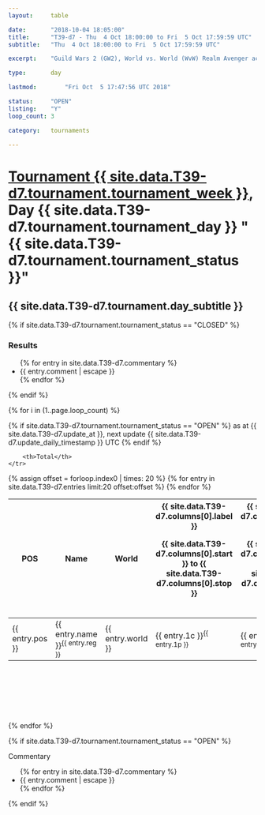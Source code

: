 ```yaml
---
layout: 	table

date: 		"2018-10-04 18:05:00"
title: 		"T39-d7 - Thu  4 Oct 18:00:00 to Fri  5 Oct 17:59:59 UTC"
subtitle: 	"Thu  4 Oct 18:00:00 to Fri  5 Oct 17:59:59 UTC"

excerpt:    "Guild Wars 2 (GW2), World vs. World (WvW) Realm Avenger achivement Tournament. \"Every Kill Counts\""

type:       day

lastmod: 		"Fri Oct  5 17:47:56 UTC 2018"

status:     "OPEN"
listing:    "Y"
loop_count: 3

category: 	tournaments

---
```

<div class="table_header">
    <h1><a href="{{ site.data.T39-d7.tournament.week_url }}">Tournament {{ site.data.T39-d7.tournament.tournament_week }}</a>, Day {{ site.data.T39-d7.tournament.tournament_day }} "{{ site.data.T39-d7.tournament.tournament_status }}"</h1>
    <h2>{{ site.data.T39-d7.tournament.day_subtitle }}</h2> 
</div>

{% if site.data.T39-d7.tournament.tournament_status == "CLOSED" %} 
<div class="commentary">
  <h3>Results</h3>
  <ul>
    {% for entry in site.data.T39-d7.commentary %}
    <li class="commentary_list">{{ entry.comment | escape }}</li>
    {% endfor %}
  </ul>
</div>
{% endif %}


{% for i in (1..page.loop_count) %}

{% if site.data.T39-d7.tournament.tournament_status == "OPEN" %} 
<span class="table_nextupdate">as at {{ site.data.T39-d7.update_at }}, next update {{ site.data.T39-d7.update_daily_timestamp }} UTC</span> 
{% endif %}

<table class="day_table">
  <colgroup>
    <col style="width:18px">
    <col style="width:55px">
    <col style="width:55px">
    <col style="width:12px">
    <col style="width:12px">
    <col style="width:12px">
    <col style="width:12px">
    <col style="width:12px">
    <col style="width:12px">
    <col style="width:12px">
    <col style="width:12px">
    <col style="width:12px">
    <col style="width:12px">
    <col style="width:12px">
    <col style="width:12px">
    <col style="width:12px">
    <col style="width:12px">
    <col style="width:12px">
    <col style="width:12px">
    <col style="width:12px">
    <col style="width:12px">
    <col style="width:12px">
    <col style="width:12px">
    <col style="width:12px">
    <col style="width:12px">
    <col style="width:12px">
    <col style="width:12px">
    <col style="width:18px">
  </colgroup>  
  <thead>
    <tr>
        <th>POS</th>
        <th class="AlignLeft">Name</th>
        <th class="AlignLeft">World</th>

<th><div class="label">{{ site.data.T39-d7.columns[0].label }}<p class="onhover">{{ site.data.T39-d7.columns[0].start }} to {{ site.data.T39-d7.columns[0].stop }}</p></div>​</th>
<th><div class="label">{{ site.data.T39-d7.columns[1].label }}<p class="onhover">{{ site.data.T39-d7.columns[1].start }} to {{ site.data.T39-d7.columns[1].stop }}</p></div>​</th>
<th><div class="label">{{ site.data.T39-d7.columns[2].label }}<p class="onhover">{{ site.data.T39-d7.columns[2].start }} to {{ site.data.T39-d7.columns[2].stop }}</p></div>​</th>
<th><div class="label">{{ site.data.T39-d7.columns[3].label }}<p class="onhover">{{ site.data.T39-d7.columns[3].start }} to {{ site.data.T39-d7.columns[3].stop }}</p></div>​</th>
<th><div class="label">{{ site.data.T39-d7.columns[4].label }}<p class="onhover">{{ site.data.T39-d7.columns[4].start }} to {{ site.data.T39-d7.columns[4].stop }}</p></div>​</th>
<th><div class="label">{{ site.data.T39-d7.columns[5].label }}<p class="onhover">{{ site.data.T39-d7.columns[5].start }} to {{ site.data.T39-d7.columns[5].stop }}</p></div>​</th>
<th><div class="label">{{ site.data.T39-d7.columns[6].label }}<p class="onhover">{{ site.data.T39-d7.columns[6].start }} to {{ site.data.T39-d7.columns[6].stop }}</p></div>​</th>
<th><div class="label">{{ site.data.T39-d7.columns[7].label }}<p class="onhover">{{ site.data.T39-d7.columns[7].start }} to {{ site.data.T39-d7.columns[7].stop }}</p></div>​</th>
<th><div class="label">{{ site.data.T39-d7.columns[8].label }}<p class="onhover">{{ site.data.T39-d7.columns[8].start }} to {{ site.data.T39-d7.columns[8].stop }}</p></div>​</th>
<th><div class="label">{{ site.data.T39-d7.columns[9].label }}<p class="onhover">{{ site.data.T39-d7.columns[9].start }} to {{ site.data.T39-d7.columns[9].stop }}</p></div>​</th>
<th><div class="label">{{ site.data.T39-d7.columns[10].label }}<p class="onhover">{{ site.data.T39-d7.columns[10].start }} to {{ site.data.T39-d7.columns[10].stop }}</p></div>​</th>

<th><div class="label">{{ site.data.T39-d7.columns[11].label }}<p class="onhover">{{ site.data.T39-d7.columns[11].start }} to {{ site.data.T39-d7.columns[11].stop }}</p></div>​</th>
<th><div class="label">{{ site.data.T39-d7.columns[12].label }}<p class="onhover">{{ site.data.T39-d7.columns[12].start }} to {{ site.data.T39-d7.columns[12].stop }}</p></div>​</th>
<th><div class="label">{{ site.data.T39-d7.columns[13].label }}<p class="onhover">{{ site.data.T39-d7.columns[13].start }} to {{ site.data.T39-d7.columns[13].stop }}</p></div>​</th>
<th><div class="label">{{ site.data.T39-d7.columns[14].label }}<p class="onhover">{{ site.data.T39-d7.columns[14].start }} to {{ site.data.T39-d7.columns[14].stop }}</p></div>​</th>
<th><div class="label">{{ site.data.T39-d7.columns[15].label }}<p class="onhover">{{ site.data.T39-d7.columns[15].start }} to {{ site.data.T39-d7.columns[15].stop }}</p></div>​</th>
<th><div class="label">{{ site.data.T39-d7.columns[16].label }}<p class="onhover">{{ site.data.T39-d7.columns[16].start }} to {{ site.data.T39-d7.columns[16].stop }}</p></div>​</th>
<th><div class="label">{{ site.data.T39-d7.columns[17].label }}<p class="onhover">{{ site.data.T39-d7.columns[17].start }} to {{ site.data.T39-d7.columns[17].stop }}</p></div>​</th>
<th><div class="label">{{ site.data.T39-d7.columns[18].label }}<p class="onhover">{{ site.data.T39-d7.columns[18].start }} to {{ site.data.T39-d7.columns[18].stop }}</p></div>​</th>
<th><div class="label">{{ site.data.T39-d7.columns[19].label }}<p class="onhover">{{ site.data.T39-d7.columns[19].start }} to {{ site.data.T39-d7.columns[19].stop }}</p></div>​</th>
<th><div class="label">{{ site.data.T39-d7.columns[20].label }}<p class="onhover">{{ site.data.T39-d7.columns[20].start }} to {{ site.data.T39-d7.columns[20].stop }}</p></div>​</th>

<th><div class="label">{{ site.data.T39-d7.columns[21].label }}<p class="onhover">{{ site.data.T39-d7.columns[21].start }} to {{ site.data.T39-d7.columns[21].stop }}</p></div>​</th>
<th><div class="label">{{ site.data.T39-d7.columns[22].label }}<p class="onhover">{{ site.data.T39-d7.columns[22].start }} to {{ site.data.T39-d7.columns[22].stop }}</p></div>​</th>
<th><div class="label">{{ site.data.T39-d7.columns[23].label }}<p class="onhover">{{ site.data.T39-d7.columns[23].start }} to {{ site.data.T39-d7.columns[23].stop }}</p></div>​</th>

        <th>Total</th>
    </tr>
  </thead>
  {% assign offset = forloop.index0 | times: 20 %}
<tbody>
{% for entry in site.data.T39-d7.entries limit:20 offset:offset %}
  <tr>
    <td class="pl{{ entry.pos }}">{{ entry.pos }}</td>
    <td class="AlignLeft">{{ entry.name }}<sup>{{ entry.reg }}</sup></td>
    <td class="AlignLeft">{{ entry.world }}</td>
    <td class="pl{{ entry.1p }}">{{ entry.1c }}<sup>{{ entry.1p }}</sup></td>
    <td class="pl{{ entry.2p }}">{{ entry.2c }}<sup>{{ entry.2p }}</sup></td>
    <td class="pl{{ entry.3p }}">{{ entry.3c }}<sup>{{ entry.3p }}</sup></td>
    <td class="pl{{ entry.4p }}">{{ entry.4c }}<sup>{{ entry.4p }}</sup></td>
    <td class="pl{{ entry.5p }}">{{ entry.5c }}<sup>{{ entry.5p }}</sup></td>
    <td class="pl{{ entry.6p }}">{{ entry.6c }}<sup>{{ entry.6p }}</sup></td>
    <td class="pl{{ entry.7p }}">{{ entry.7c }}<sup>{{ entry.7p }}</sup></td>
    <td class="pl{{ entry.8p }}">{{ entry.8c }}<sup>{{ entry.8p }}</sup></td>
    <td class="pl{{ entry.9p }}">{{ entry.9c }}<sup>{{ entry.9p }}</sup></td>
    <td class="pl{{ entry.10p }}">{{ entry.10c }}<sup>{{ entry.10p }}</sup></td>
    <td class="pl{{ entry.11p }}">{{ entry.11c }}<sup>{{ entry.11p }}</sup></td>
    <td class="pl{{ entry.12p }}">{{ entry.12c }}<sup>{{ entry.12p }}</sup></td>
    <td class="pl{{ entry.13p }}">{{ entry.13c }}<sup>{{ entry.13p }}</sup></td>
    <td class="pl{{ entry.14p }}">{{ entry.14c }}<sup>{{ entry.14p }}</sup></td>
    <td class="pl{{ entry.15p }}">{{ entry.15c }}<sup>{{ entry.15p }}</sup></td>
    <td class="pl{{ entry.16p }}">{{ entry.16c }}<sup>{{ entry.16p }}</sup></td>
    <td class="pl{{ entry.17p }}">{{ entry.17c }}<sup>{{ entry.17p }}</sup></td>
    <td class="pl{{ entry.18p }}">{{ entry.18c }}<sup>{{ entry.18p }}</sup></td>
    <td class="pl{{ entry.19p }}">{{ entry.19c }}<sup>{{ entry.19p }}</sup></td>
    <td class="pl{{ entry.20p }}">{{ entry.20c }}<sup>{{ entry.20p }}</sup></td>
    <td class="pl{{ entry.21p }}">{{ entry.21c }}<sup>{{ entry.21p }}</sup></td>
    <td class="pl{{ entry.22p }}">{{ entry.22c }}<sup>{{ entry.22p }}</sup></td>
    <td class="pl{{ entry.23p }}">{{ entry.23c }}<sup>{{ entry.23p }}</sup></td>
    <td class="pl{{ entry.24p }}">{{ entry.24c }}<sup>{{ entry.24p }}</sup></td>
    <td>{{ entry.total }}</td>
  </tr>
{% endfor %}  
</tbody>
</table>
<div class="leaderboard">
  <script async src="//pagead2.googlesyndication.com/pagead/js/adsbygoogle.js"></script>
  <!-- 728x90 -->
  <ins class="adsbygoogle"
       style="display:inline-block;width:728px;height:90px"
       data-ad-client="ca-pub-3274917281288240"
       data-ad-slot="3870538733"></ins>
  <script>
  (adsbygoogle = window.adsbygoogle || []).push({});
  </script>    
</div>
<br />
{% endfor %}

{% if site.data.T39-d7.tournament.tournament_status == "OPEN" %} 
<div class="commentary">
  <span class="commentary_title">Commentary</span>
  <ul>
    {% for entry in site.data.T39-d7.commentary %}
    <li class="commentary_list">{{ entry.comment | escape }}</li>
    {% endfor %}
  </ul>
</div>
{% endif %}


